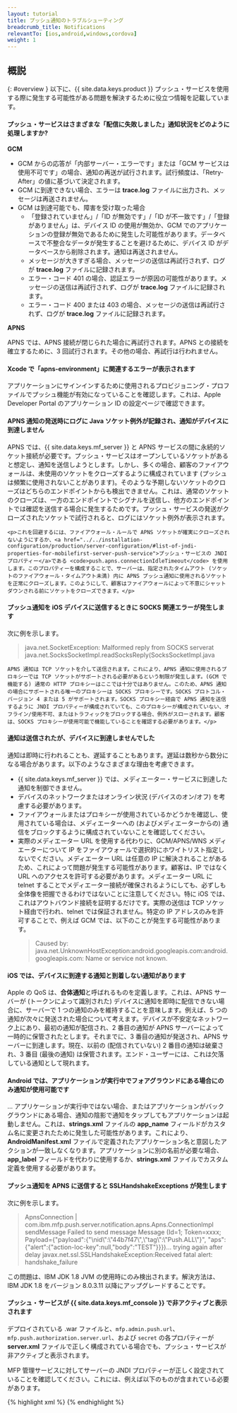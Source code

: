 ```yaml
---
layout: tutorial
title: プッシュ通知のトラブルシューティング
breadcrumb_title: Notifications
relevantTo: [ios,android,windows,cordova]
weight: 1
---
```

<!-- NLS_CHARSET=UTF-8 -->
## 概説
{: #overview }
以下に、{{ site.data.keys.product }} プッシュ・サービスを使用する際に発生する可能性がある問題を解決するために役立つ情報を記載しています。

<div class="panel panel-default">
  <div class="panel-heading"><h4>プッシュ・サービスはさまざまな「配信に失敗しました」通知状況をどのように処理しますか?</h4></div>
  <div class="panel-body">
    <b>GCM</b><br/>
    <ul>
        <li>GCM からの応答が「内部サーバー・エラーです」または「GCM サービスは使用不可です」の場合、通知の再送が試行されます。試行頻度は、「Retry-After」の値に基づいて決定されます。</li>
        <li>GCM に到達できない場合、エラーは <b>trace.log</b> ファイルに出力され、メッセージは再送されません。</li>
        <li>GCM は到達可能でも、障害を受け取った場合
            <ul>
                <li>「登録されていません」/「ID が無効です」/「ID が不一致です」/「登録がありません」は、デバイス ID の使用が無効か、GCM でのアプリケーションの登録が無効であるために発生した可能性があります。データベースで不整合なデータが発生することを避けるために、デバイス ID がデータベースから削除されます。通知は再送されません。</li>
                <li>メッセージが大きすぎる場合、メッセージの送信は再試行されず、ログが <b>trace.log</b> ファイルに記録されます。</li>
                <li>エラー・コード 401 の場合、認証エラーが原因の可能性があります。メッセージの送信は再試行されず、ログが <b>trace.log</b> ファイルに記録されます。</li>
                <li>エラー・コード 400 または 403 の場合、メッセージの送信は再試行されず、ログが <b>trace.log</b> ファイルに記録されます。</li>
            </ul>
        </li>
    </ul>
    <b>APNS</b><br/>
    <p>APNS では、APNS 接続が閉じられた場合に再試行されます。APNS との接続を確立するために、3 回試行されます。その他の場合、再試行は行われません。</p>
  </div>
</div>

<div class="panel panel-default">
  <div class="panel-heading"><h4>Xcode で「apns-environment」に関連するエラーが表示されます</h4></div>
  <div class="panel-body">
    <p>アプリケーションにサインインするために使用されるプロビジョニング・プロファイルでプッシュ機能が有効になっていることを確認します。これは、Apple Developer Portal のアプリケーション ID の設定ページで確認できます。</p>
  </div>
</div>

<div class="panel panel-default">
  <div class="panel-heading"><h4>APNS 通知の発送時にログに Java ソケット例外が記録され、通知がデバイスに到達しません</h4></div>
  <div class="panel-body">
    <p>APNS では、{{ site.data.keys.mf_server }} と APNS サービスの間に永続的ソケット接続が必要です。プッシュ・サービスはオープンしているソケットがあると想定し、通知を送信しようとします。しかし、多くの場合、顧客のファイアウォールは、未使用のソケットをクローズするように構成されています (プッシュは頻繁に使用されないことがあります)。そのような予期しないソケットのクローズはどちらのエンドポイントからも検出できません。これは、通常のソケットのクローズは、一方のエンドポイントでシグナルを送信し、他方のエンドポイントでは確認を送信する場合に発生するためです。プッシュ・サービスの発送がクローズされたソケットで試行されると、ログにはソケット例外が表示されます。</p>
    
    <p>これを回避するには、ファイアウォール・ルールで APNS ソケットが確実にクローズされないようにするか、<a href="../../installation-configuration/production/server-configuration/#list-of-jndi-properties-for-mobilefirst-server-push-service">プッシュ・サービスの JNDI プロパティー</a>である <code>push.apns.connectionIdleTimeout</code> を使用します。このプロパティーを構成することで、サーバーは、指定されたタイムアウト (ソケットのファイアウォール・タイムアウト未満) 内に APNS プッシュ通知に使用されるソケットを正常にクローズします。このようにして、顧客はファイアウォールによって不意にシャットダウンされる前にソケットをクローズできます。</p>
  </div>
</div>

<div class="panel panel-default">
  <div class="panel-heading"><h4>プッシュ通知を iOS デバイスに送信するときに SOCKS 関連エラーが発生します</h4></div>
  <div class="panel-body">
    <p>次に例を示します。<blockquote>java.net.SocketException: Malformed reply from SOCKS serverat java.net.SocksSocketImpl.readSocksReply(SocksSocketImpl.java</blockquote>
    
    APNS 通知は TCP ソケットを介して送信されます。これにより、APNS 通知に使用されるプロキシーでは TCP ソケットがサポートされる必要があるという制限が発生します。(GCM で機能する) 通常の HTTP プロキシーはここでは十分ではありません。このため、APNS 通知の場合にサポートされる唯一のプロキシーは SOCKS プロキシーです。SOCKS プロトコル・バージョン 4 または 5 がサポートされます。SOCKS プロキシー経由で APNS 通知を送信するように JNDI プロパティーが構成されていても、このプロキシーが構成されていない、オフライン/使用不可、またはトラフィックをブロックする場合、例外がスローされます。顧客は、SOCKS プロキシーが使用可能で機能していることを確認する必要があります。</p>
  </div>
</div>

<div class="panel panel-default">
  <div class="panel-heading"><h4>通知は送信されたが、デバイスに到達しませんでした</h4></div>
  <div class="panel-body">
    <p>通知は即時に行われることも、遅延することもあります。遅延は数秒から数分になる場合があります。以下のようなさまざまな理由を考慮できます。</p>
    <ul>
        <li>{{ site.data.keys.mf_server }} では、メディエーター・サービスに到達した通知を制御できません。</li>
        <li>デバイスのネットワークまたはオンライン状況 (デバイスのオン/オフ) を考慮する必要があります。</li>
        <li>ファイアウォールまたはプロキシーが使用されているかどうかを確認し、使用されている場合は、メディエーターへの (およびメディエーターからの) 通信をブロックするように構成されていないことを確認してください。</li>
        <li>実際のメディエーター URL を使用する代わりに、GCM/APNS/WNS メディエーターについて IP をファイアウォールで選択的にホワイトリスト指定しないでください。メディエーター URL は任意の IP に解決されることがあるため、これによって問題が発生する可能性があります。顧客は、IP ではなく URL へのアクセスを許可する必要があります。メディエーター URL に telnet することでメディエーター接続が確保されるようにしても、必ずしも全体像を把握できるわけではないことに注意してください。特に iOS では、これはアウトバウンド接続を証明するだけです。実際の送信は TCP ソケット経由で行われ、telnet では保証されません。特定の IP アドレスのみを許可することで、例えば GCM では、以下のことが発生する可能性があります。<blockquote>Caused by: java.net.UnknownHostException:android.googleapis.com:android.googleapis.com: Name or service not known.</blockquote></li>
    </ul>
  </div>
</div>

<div class="panel panel-default">
  <div class="panel-heading"><h4>iOS では、デバイスに到達する通知と到着しない通知があります</h4></div>
  <div class="panel-body">
    <p>Apple の QoS は、<b>合体通知</b>と呼ばれるものを定義します。これは、APNS サーバーが (トークンによって識別された) デバイスに通知を即時に配信できない場合に、サーバーで 1 つの通知のみを維持することを意味します。例えば、5 つの通知が次々に発送された場合について考えます。デバイスが不安定なネットワーク上にあり、最初の通知が配信され、2 番目の通知が APNS サーバーによって一時的に保管されたとします。それまでに、3 番目の通知が発送され、APNS サーバーに到達します。現在、以前の (配信されていない) 2 番目の通知は破棄され、3 番目 (最後の通知) は保管されます。エンド・ユーザーには、これは欠落している通知として現れます。</p>
  </div>
</div>

<div class="panel panel-default">
  <div class="panel-heading"><h4>Android では、アプリケーションが実行中でフォアグラウンドにある場合にのみ通知が使用可能です</h4></div>
  <div class="panel-body">
    <p>... アプリケーションが実行中ではない場合、またはアプリケーションがバックグラウンドにある場合、通知の陰影で通知をタップしてもアプリケーションは起動しません。これは、<b>strings.xml</b> ファイルの <b>app_name</b> フィールドがカスタム名に変更されたために発生した可能性があります。これにより、<b>AndroidManifest.xml</b> ファイルで定義されたアプリケーション名と意図したアクションが一致しなくなります。アプリケーションに別の名前が必要な場合、<b>app_label</b> フィールドを代わりに使用するか、<b>strings.xml</b> ファイルでカスタム定義を使用する必要があります。</p>
  </div>
</div>


<div class="panel panel-default">
  <div class="panel-heading"><h4>プッシュ通知を APNS に送信すると SSLHandshakeExceptions が発生します</h4></div>
  <div class="panel-body">
  <p>次に例を示します。</p> <blockquote>ApnsConnection | com.ibm.mfp.push.server.notification.apns.Apns.Connectionlmpl sendMessage Failed to send message Message (Id=1;  Token=xxxx; Payload={"payload":{"\nid\":\"44b7f47\",\"tag\":\"Push.ALL\"}", "aps":{"alert":{"action-loc-key":null,"body":"TEST"}}})... trying again after delay javax.net.ssl.SSLHandshakeException:Received fatal alert: handshake_failure</blockquote>
<p>この問題は、IBM JDK 1.8 JVM の使用時にのみ検出されます。解決方法は、IBM JDK 1.8 をバージョン 8.0.3.11 以降にアップグレードすることです。</p>
  </div>
</div>

<div class="panel panel-default">
  <div class="panel-heading"><h4>プッシュ・サービスが {{ site.data.keys.mf_console }} で非アクティブと表示されます</h4></div>
  <div class="panel-body">
    <p>デプロイされている .war ファイルと、<code>mfp.admin.push.url</code>、<code>mfp.push.authorization.server.url</code>、および <code>secret</code> の各プロパティーが <b>server.xml</b> ファイルで正しく構成されている場合でも、プッシュ・サービスが非アクティブと表示されます。</p>
    <p>MFP 管理サービスに対してサーバーの JNDI プロパティーが正しく設定されていることを確認してください。これには、例えば以下のものが含まれている必要があります。</p>

{% highlight xml %}
<jndiEntry jndiName="mfpadmin/mfp.admin.push.url" value='"http://localhost:9080/imfpush"'/>
<jndiEntry jndiName="mfpadmin/mfp.admin.authorization.server.url" value='"http://localhost:9080/mfp"'/>
<jndiEntry jndiName="mfpadmin/mfp.push.authorization.client.id" value='"push-client-id"'/>
<jndiEntry jndiName="mfpadmin/mfp.push.authorization.client.secret" value='"pushSecret"'/>
<jndiEntry jndiName="mfpadmin/mfp.admin.authorization.client.id" value='"admin-client-id"'/>
<jndiEntry jndiName="mfpadmin/mfp.admin.authorization.client.secret" value='"adminSecret"'/>
<jndiEntry jndiName="mfpadmin/mfp.config.service.password" value='"{xor}DCs+LStubWw="'/>
<jndiEntry jndiName="mfpadmin/mfp.config.service.user" value='"configUser"'/>
{% endhighlight %}
  </div>
</div>
